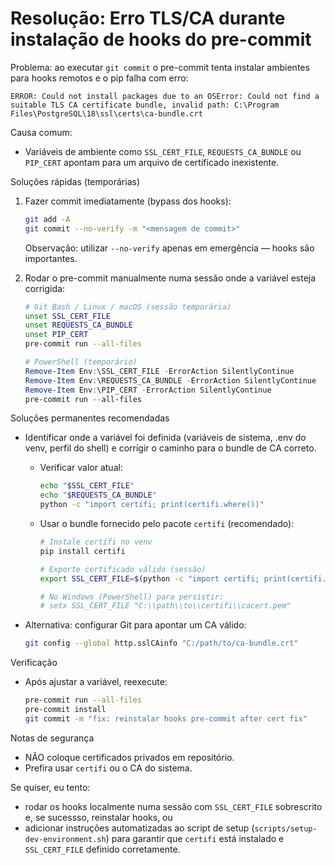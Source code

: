 # Resolução: Erro TLS/CA durante instalação de hooks do pre-commit

Problema: ao executar `git commit` o pre-commit tenta instalar ambientes para hooks remotos e o pip falha com erro:

```
ERROR: Could not install packages due to an OSError: Could not find a suitable TLS CA certificate bundle, invalid path: C:\Program Files\PostgreSQL\18\ssl\certs\ca-bundle.crt
```

Causa comum:
- Variáveis de ambiente como `SSL_CERT_FILE`, `REQUESTS_CA_BUNDLE` ou `PIP_CERT` apontam para um arquivo de certificado inexistente.

Soluções rápidas (temporárias)
1. Fazer commit imediatamente (bypass dos hooks):

   ```bash
   git add -A
   git commit --no-verify -m "<mensagem de commit>"
   ```

   Observação: utilizar `--no-verify` apenas em emergência — hooks são importantes.

2. Rodar o pre-commit manualmente numa sessão onde a variável esteja corrigida:

   ```bash
   # Git Bash / Linux / macOS (sessão temporária)
   unset SSL_CERT_FILE
   unset REQUESTS_CA_BUNDLE
   unset PIP_CERT
   pre-commit run --all-files
   ```

   ```powershell
   # PowerShell (temporário)
   Remove-Item Env:\SSL_CERT_FILE -ErrorAction SilentlyContinue
   Remove-Item Env:\REQUESTS_CA_BUNDLE -ErrorAction SilentlyContinue
   Remove-Item Env:\PIP_CERT -ErrorAction SilentlyContinue
   pre-commit run --all-files
   ```

Soluções permanentes recomendadas
- Identificar onde a variável foi definida (variáveis de sistema, .env do venv, perfil do shell) e corrigir o caminho para o bundle de CA correto.

  - Verificar valor atual:

    ```bash
    echo "$SSL_CERT_FILE"
    echo "$REQUESTS_CA_BUNDLE"
    python -c "import certifi; print(certifi.where())"
    ```

  - Usar o bundle fornecido pelo pacote `certifi` (recomendado):

    ```bash
    # Instale certifi no venv
    pip install certifi

    # Exporte certificado válido (sessão)
    export SSL_CERT_FILE=$(python -c "import certifi; print(certifi.where())")

    # No Windows (PowerShell) para persistir:
    # setx SSL_CERT_FILE "C:\\path\\to\\certifi\\cacert.pem"
    ```

- Alternativa: configurar Git para apontar um CA válido:

  ```bash
  git config --global http.sslCAinfo "C:/path/to/ca-bundle.crt"
  ```

Verificação
- Após ajustar a variável, reexecute:

  ```bash
  pre-commit run --all-files
  pre-commit install
  git commit -m "fix: reinstalar hooks pre-commit after cert fix"
  ```

Notas de segurança
- NÃO coloque certificados privados em repositório.
- Prefira usar `certifi` ou o CA do sistema.

Se quiser, eu tento:
- rodar os hooks localmente numa sessão com `SSL_CERT_FILE` sobrescrito e, se sucessso, reinstalar hooks, ou
- adicionar instruções automatizadas ao script de setup (`scripts/setup-dev-environment.sh`) para garantir que `certifi` está instalado e `SSL_CERT_FILE` definido corretamente.
